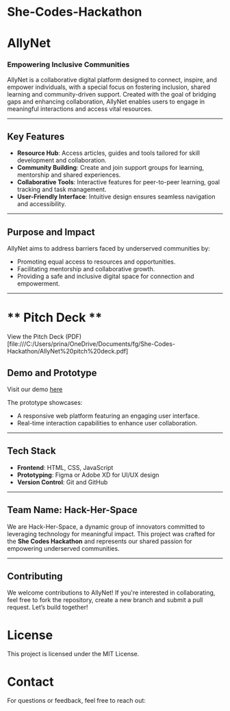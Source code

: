 # She-Codes-Hackathon
# AllyNet

### **Empowering Inclusive Communities**

AllyNet is a collaborative digital platform designed to connect, inspire, and empower individuals, with a special focus on fostering inclusion, shared learning and community-driven support. Created with the goal of bridging gaps and enhancing collaboration, AllyNet enables users to engage in meaningful interactions and access vital resources.

---

## **Key Features**
- **Resource Hub**: Access articles, guides and tools tailored for skill development and collaboration.
- **Community Building**: Create and join support groups for learning, mentorship and shared experiences.
- **Collaborative Tools**: Interactive features for peer-to-peer learning, goal tracking and task management.
- **User-Friendly Interface**: Intuitive design ensures seamless navigation and accessibility.

---

## **Purpose and Impact**
AllyNet aims to address barriers faced by underserved communities by:
- Promoting equal access to resources and opportunities.
- Facilitating mentorship and collaborative growth.
- Providing a safe and inclusive digital space for connection and empowerment.

---
# ** Pitch Deck **
View the Pitch Deck (PDF)[file:///C:/Users/prina/OneDrive/Documents/fg/She-Codes-Hackathon/AllyNet%20pitch%20deck.pdf]


## **Demo and Prototype**
Visit our demo [here](#) 

The prototype showcases:
- A responsive web platform featuring an engaging user interface.
- Real-time interaction capabilities to enhance user collaboration.

---

## **Tech Stack**
- **Frontend**: HTML, CSS, JavaScript 
- **Prototyping**: Figma or Adobe XD for UI/UX design
- **Version Control**: Git and GitHub

---

## **Team Name: Hack-Her-Space**
We are Hack-Her-Space, a dynamic group of innovators committed to leveraging technology for meaningful impact. This project was crafted for the **She Codes Hackathon** and represents our shared passion for empowering underserved communities.

---
## **Contributing**
We welcome contributions to AllyNet! If you're interested in collaborating, feel free to fork the repository, create a new branch and submit a pull request. Let’s build together!
# **License**
This project is licensed under the MIT License.
# **Contact**
For questions or feedback, feel free to reach out: